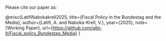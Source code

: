 Please cite our paper as:

@misc{LatifiNabokakrell2025,
  title={Fiscal Policy in the Bundestag and the Media},
  author={Latifi, A. and Naboka-Krell, V.},
  year={2025},
  note={Working Paper},
  url={https://github.com/albi-lt/Fiscal_policy_Bundestag_Media}
}

